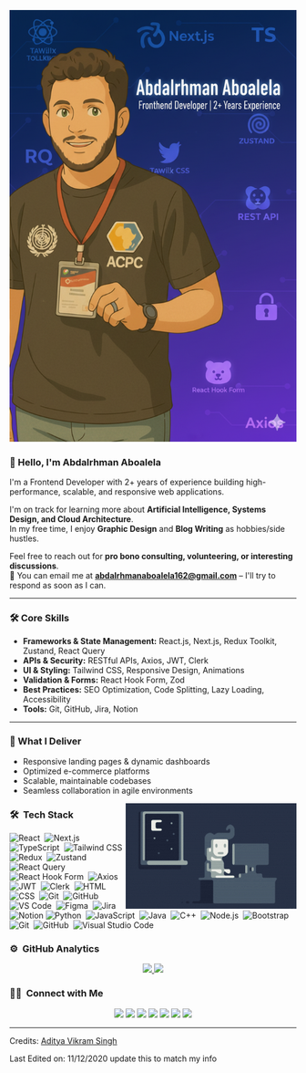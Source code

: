![Aditya Vikram Singh Banner](https://github.com/abdalrhman-abdalalim/abdalrhman-abdalalim/blob/main/Gemini_Generated_Image_wcrpcmwcrpcmwcrp.png)


### 👋 Hello, I'm Abdalrhman Aboalela

I'm a Frontend Developer with 2+ years of experience building high-performance, scalable, and responsive web applications.  

I'm on track for learning more about **Artificial Intelligence, Systems Design, and Cloud Architecture**.  
In my free time, I enjoy **Graphic Design** and **Blog Writing** as hobbies/side hustles.  

Feel free to reach out for **pro bono consulting, volunteering, or interesting discussions**.  
📧 You can email me at **[abdalrhmanaboalela162@gmail.com](mailto:abdalrhmanaboalela162@gmail.com)** – I'll try to respond as soon as I can.

---

### 🛠 Core Skills

- **Frameworks & State Management:** React.js, Next.js, Redux Toolkit, Zustand, React Query  
- **APIs & Security:** RESTful APIs, Axios, JWT, Clerk  
- **UI & Styling:** Tailwind CSS, Responsive Design, Animations  
- **Validation & Forms:** React Hook Form, Zod  
- **Best Practices:** SEO Optimization, Code Splitting, Lazy Loading, Accessibility  
- **Tools:** Git, GitHub, Jira, Notion  

---

### 🚀 What I Deliver

- Responsive landing pages & dynamic dashboards  
- Optimized e-commerce platforms  
- Scalable, maintainable codebases  
- Seamless collaboration in agile environments

<img alt="Night Coding" src="https://raw.githubusercontent.com/AVS1508/AVS1508/master/assets/Night-Coding.gif" align="right"/>

### 🛠 &nbsp;Tech Stack

![React](https://img.shields.io/badge/-React-05122A?style=flat&logo=react)&nbsp;
![Next.js](https://img.shields.io/badge/-Next.js-05122A?style=flat&logo=next.js)&nbsp;
![TypeScript](https://img.shields.io/badge/-TypeScript-05122A?style=flat&logo=typescript)&nbsp;
![Tailwind CSS](https://img.shields.io/badge/-Tailwind%20CSS-05122A?style=flat&logo=tailwind-css)&nbsp;
![Redux](https://img.shields.io/badge/-Redux-05122A?style=flat&logo=redux)&nbsp;
![Zustand](https://img.shields.io/badge/-Zustand-05122A?style=flat)&nbsp;
![React Query](https://img.shields.io/badge/-React%20Query-05122A?style=flat)&nbsp;
![React Hook Form](https://img.shields.io/badge/-React%20Hook%20Form-05122A?style=flat)&nbsp;
![Axios](https://img.shields.io/badge/-Axios-05122A?style=flat)&nbsp;
![JWT](https://img.shields.io/badge/-JWT-05122A?style=flat)&nbsp;
![Clerk](https://img.shields.io/badge/-Clerk-05122A?style=flat)&nbsp;
![HTML](https://img.shields.io/badge/-HTML-05122A?style=flat&logo=HTML5)&nbsp;
![CSS](https://img.shields.io/badge/-CSS-05122A?style=flat&logo=CSS3)&nbsp;
![Git](https://img.shields.io/badge/-Git-05122A?style=flat&logo=git)&nbsp;
![GitHub](https://img.shields.io/badge/-GitHub-05122A?style=flat&logo=github)&nbsp;
![VS Code](https://img.shields.io/badge/-VS%20Code-05122A?style=flat&logo=visual-studio-code)&nbsp;
![Figma](https://img.shields.io/badge/-Figma-05122A?style=flat&logo=figma)&nbsp;
![Jira](https://img.shields.io/badge/-Jira-05122A?style=flat&logo=jira)&nbsp;
![Notion](https://img.shields.io/badge/-Notion-05122A?style=flat&logo=notion)
![Python](https://img.shields.io/badge/-Python-05122A?style=flat&logo=python)&nbsp;
![JavaScript](https://img.shields.io/badge/-JavaScript-05122A?style=flat&logo=javascript)&nbsp;
![Java](https://img.shields.io/badge/-Java-05122A?style=flat&logo=Java&logoColor=FFA518)&nbsp;
![C++](https://img.shields.io/badge/-C++-05122A?style=flat&logo=C%2B%2B&logoColor=00599C)&nbsp;
![Node.js](https://img.shields.io/badge/-Node.js-05122A?style=flat&logo=node.js)&nbsp;
![Bootstrap](https://img.shields.io/badge/-Bootstrap-05122A?style=flat&logo=bootstrap&logoColor=563D7C)\
![Git](https://img.shields.io/badge/-Git-05122A?style=flat&logo=git)&nbsp;
![GitHub](https://img.shields.io/badge/-GitHub-05122A?style=flat&logo=github)&nbsp;
![Visual Studio Code](https://img.shields.io/badge/-Visual%20Studio%20Code-05122A?style=flat&logo=visual-studio-code&logoColor=007ACC)&nbsp;

### ⚙️ &nbsp;GitHub Analytics

<p align="center">
<a href="https://github.com/AVS1508">
  <img height="180em" src="https://github-readme-stats-eight-theta.vercel.app/api?username=AVS1508&show_icons=true&theme=algolia&include_all_commits=true&count_private=true"/>
  <img height="180em" src="https://github-readme-stats-eight-theta.vercel.app/api/top-langs/?username=AVS1508&layout=compact&langs_count=8&theme=algolia"/>
</a>
</p>

### 🤝🏻 &nbsp;Connect with Me

<p align="center">
<a href="https://www.adityavsingh.com"><img src="https://img.shields.io/badge/-adityavsingh.com-3423A6?style=flat&logo=Google-Chrome&logoColor=white"/></a>
<a href="https://linkedin.com/in/AVS1508"><img src="https://img.shields.io/badge/-Aditya%20Vikram%20Singh-0077B5?style=flat&logo=Linkedin&logoColor=white"/></a>
<a href="mailto:avsingh@umass.edu"><img src="https://img.shields.io/badge/-avsingh@umass.edu-D14836?style=flat&logo=Gmail&logoColor=white"/></a>
<a href="https://instagram.com/adityavs_"><img src="https://img.shields.io/badge/-@adityavs__-E4405F?style=flat&logo=Instagram&logoColor=white"/></a>
<a href="https://facebook.com/AVS1508"><img src="https://img.shields.io/badge/-@AVS1508-1877F2?style=flat&logo=Facebook&logoColor=white"/></a>
<a href="https://www.pinterest.ca/AVS1508"><img src="https://img.shields.io/badge/-@AVS1508-BD081C?style=flat&logo=Pinterest&logoColor=white"/></a>
<a href="https://www.behance.net/AVS1508"><img src="https://img.shields.io/badge/-@AVS1508-1769FF?style=flat&logo=Behance&logoColor=white"/></a>
</p>

-----
Credits: [Aditya Vikram Singh](https://github.com/AVS1508)

Last Edited on: 11/12/2020              update this to match my info 

